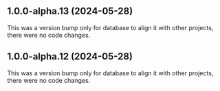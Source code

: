 ## 1.0.0-alpha.13 (2024-05-28)

This was a version bump only for database to align it with other projects, there were no code changes.

## 1.0.0-alpha.12 (2024-05-28)

This was a version bump only for database to align it with other projects, there were no code changes.